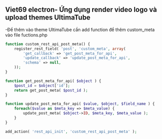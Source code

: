 ## Viet69 electron- Ứng dụng render video logo và upload themes UltimaTube
-Để thêm vào theme UltimaTube cần add function để thêm custom_meta vào file fuctions.php

```php
function custom_rest_api_post_meta() {
    register_rest_field( 'post', 'custom_meta', array(
        'get_callback' => 'get_post_meta_for_api',
        'update_callback' => 'update_post_meta_for_api',
        'schema' => null,
    ));
}

function get_post_meta_for_api( $object ) {
    $post_id = $object['id'];
    return get_post_meta( $post_id );
}

function update_post_meta_for_api( $value, $object, $field_name ) {
    foreach($value as $meta_key => $meta_value) {
        update_post_meta( $object->ID, $meta_key, $meta_value );
    }
}

add_action( 'rest_api_init', 'custom_rest_api_post_meta' );
```
